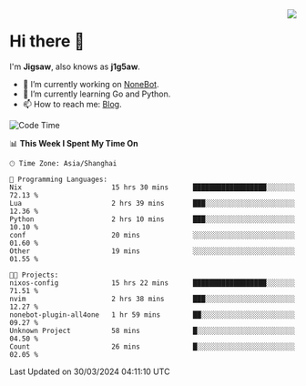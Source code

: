 <a href="#">
  <img align="right" src="https://github-readme-stats.vercel.app/api?username=j1g5awi&count_private=true&show_icons=true&title_color=80070B&text_color=B3B3B3&bg_color=212121&icon_color=80070B" />
</a>

# Hi there 👋

I'm **Jigsaw**, also knows as **j1g5aw**.

- 🔭 I’m currently working on [NoneBot](https://github.com/nonebot).
- 🌱 I’m currently learning Go and Python.
- 📫 How to reach me: [Blog](https://blog.maddestroyer.xyz/).

<!--START_SECTION:waka-->
![Code Time](http://img.shields.io/badge/Code%20Time-1%2C415%20hrs%2014%20mins-blue)

📊 **This Week I Spent My Time On** 

```text
🕑︎ Time Zone: Asia/Shanghai

💬 Programming Languages: 
Nix                      15 hrs 30 mins      ██████████████████░░░░░░░   72.13 % 
Lua                      2 hrs 39 mins       ███░░░░░░░░░░░░░░░░░░░░░░   12.36 % 
Python                   2 hrs 10 mins       ███░░░░░░░░░░░░░░░░░░░░░░   10.10 % 
conf                     20 mins             ░░░░░░░░░░░░░░░░░░░░░░░░░   01.60 % 
Other                    19 mins             ░░░░░░░░░░░░░░░░░░░░░░░░░   01.55 % 

🐱‍💻 Projects: 
nixos-config             15 hrs 22 mins      ██████████████████░░░░░░░   71.51 % 
nvim                     2 hrs 38 mins       ███░░░░░░░░░░░░░░░░░░░░░░   12.27 % 
nonebot-plugin-all4one   1 hr 59 mins        ██░░░░░░░░░░░░░░░░░░░░░░░   09.27 % 
Unknown Project          58 mins             █░░░░░░░░░░░░░░░░░░░░░░░░   04.50 % 
Count                    26 mins             █░░░░░░░░░░░░░░░░░░░░░░░░   02.05 % 
```


 Last Updated on 30/03/2024 04:11:10 UTC
<!--END_SECTION:waka-->
